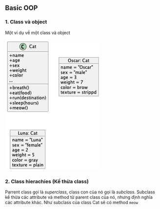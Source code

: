 ## Basic OOP
### 1. Class và object
Một ví dụ về một class và object

![Cat class example](/out//00.diagrams/01.basic-oop/class/BasicOOP%20Class.png)

### 2. Class hierachies (Kế thừa class)
Parrent class gọi là *superclass*, class con của nó gọi là *subclass*. Subclass kế thừa các attribute và method từ parent class của nó, nhưng định nghĩa các attribute khác. Như subclass của class Cat sẽ có method `meow`
